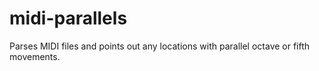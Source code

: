 # midi-parallels
Parses MIDI files and points out any locations with parallel octave or fifth movements.
